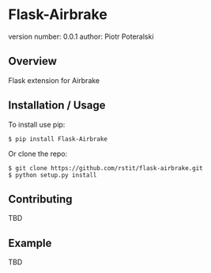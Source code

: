 Flask-Airbrake
===============================

version number: 0.0.1
author: Piotr Poteralski

Overview
--------

Flask extension for Airbrake

Installation / Usage
--------------------

To install use pip:

    $ pip install Flask-Airbrake


Or clone the repo:

    $ git clone https://github.com/rstit/flask-airbrake.git
    $ python setup.py install
    
Contributing
------------

TBD

Example
-------

TBD